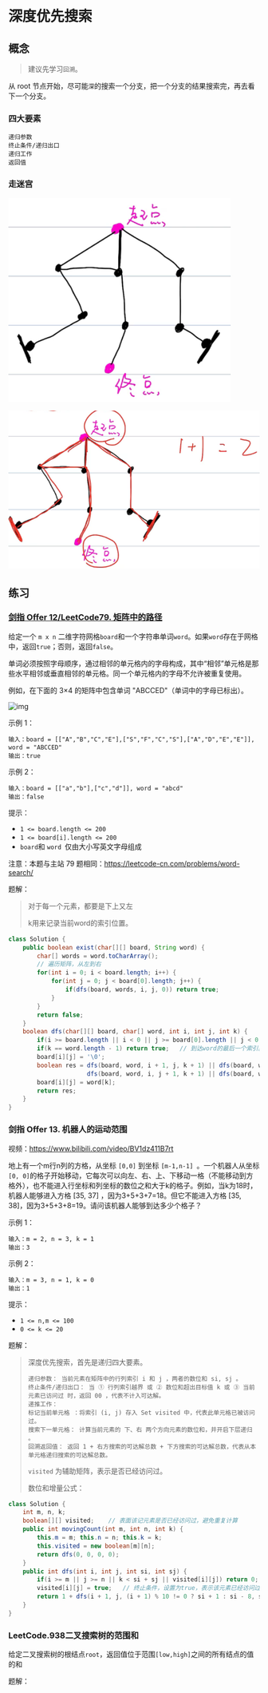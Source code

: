# 深度优先搜索

## 概念

> 建议先学习`回溯`。

从 root 节点开始，尽可能`深`的搜索一个分支，把一个分支的结果搜索完，再去看下一个分支。

### 四大要素

```
递归参数
终止条件/递归出口
递归工作
返回值
```



### 走迷宫

![image-20210610171837620](images/image-20210610171837620.png)

![image-20210610172048618](images/image-20210610172048618.png)



## 练习

### [剑指 Offer 12/LeetCode79. 矩阵中的路径](https://leetcode-cn.com/leetbook/read/illustration-of-algorithm/58wowd/)

给定一个 `m x n` 二维字符网格` board `和一个字符串单词` word `。如果` word `存在于网格中，返回` true `；否则，返回` false `。

单词必须按照字母顺序，通过相邻的单元格内的字母构成，其中“相邻”单元格是那些水平相邻或垂直相邻的单元格。同一个单元格内的字母不允许被重复使用。

例如，在下面的 3×4 的矩阵中包含单词 "ABCCED"（单词中的字母已标出）。

![img](https://assets.leetcode.com/uploads/2020/11/04/word2.jpg)

示例 1：

```
输入：board = [["A","B","C","E"],["S","F","C","S"],["A","D","E","E"]], word = "ABCCED"
输出：true
```

示例 2：

```
输入：board = [["a","b"],["c","d"]], word = "abcd"
输出：false
```


提示：

- `1 <= board.length <= 200`
- `1 <= board[i].length <= 200`
- `board`和 `word `仅由大小写英文字母组成


注意：本题与主站 79 题相同：https://leetcode-cn.com/problems/word-search/

题解：

>对于每一个元素，都要是下上又左
>
>k用来记录当前word的索引位置。

```java
class Solution {
    public boolean exist(char[][] board, String word) {
        char[] words = word.toCharArray();
      	// 遍历矩阵，从左到右
        for(int i = 0; i < board.length; i++) {
            for(int j = 0; j < board[0].length; j++) {
                if(dfs(board, words, i, j, 0)) return true;
            }
        }
        return false;
    }
    boolean dfs(char[][] board, char[] word, int i, int j, int k) {
        if(i >= board.length || i < 0 || j >= board[0].length || j < 0 || board[i][j] != word[k]) return false;	// 越界
        if(k == word.length - 1) return true;	// 到达word的最后一个索引。
        board[i][j] = '\0';
        boolean res = dfs(board, word, i + 1, j, k + 1) || dfs(board, word, i - 1, j, k + 1) || 
                      dfs(board, word, i, j + 1, k + 1) || dfs(board, word, i , j - 1, k + 1);	// 按照下上右左，只要有一个能走通，就返回true
        board[i][j] = word[k];
        return res;
    }
}
```







### 剑指 Offer 13. 机器人的运动范围

视频：https://www.bilibili.com/video/BV1dz411B7rt

地上有一个m行n列的方格，从坐标 `[0,0]` 到坐标 `[m-1,n-1] `。一个机器人从坐标` [0, 0] `的格子开始移动，它每次可以向左、右、上、下移动一格（不能移动到方格外），也不能进入行坐标和列坐标的数位之和大于k的格子。例如，当k为18时，机器人能够进入方格 [35, 37] ，因为3+5+3+7=18。但它不能进入方格 [35, 38]，因为3+5+3+8=19。请问该机器人能够到达多少个格子？ 

示例 1：

```
输入：m = 2, n = 3, k = 1
输出：3
```

示例 2：

```
输入：m = 3, n = 1, k = 0
输出：1
```

提示：

- `1 <= n,m <= 100`
- `0 <= k <= 20`

题解：

> 深度优先搜索，首先是递归四大要素。
>
> ```
> 递归参数： 当前元素在矩阵中的行列索引 i 和 j ，两者的数位和 si, sj 。
> 终止条件/递归出口： 当 ① 行列索引越界 或 ② 数位和超出目标值 k 或 ③ 当前元素已访问过 时，返回 00 ，代表不计入可达解。
> 递推工作：
> 标记当前单元格 ：将索引 (i, j) 存入 Set visited 中，代表此单元格已被访问过。
> 搜索下一单元格： 计算当前元素的 下、右 两个方向元素的数位和，并开启下层递归 。
> 回溯返回值： 返回 1 + 右方搜索的可达解总数 + 下方搜索的可达解总数，代表从本单元格递归搜索的可达解总数。
> ```
>
> `visited` 为辅助矩阵，表示是否已经访问过。
>
> 数位和增量公式：

```java
class Solution {
    int m, n, k;
    boolean[][] visited;	// 表面该记元素是否已经访问过，避免重复计算
    public int movingCount(int m, int n, int k) {
        this.m = m; this.n = n; this.k = k;
        this.visited = new boolean[m][n];
        return dfs(0, 0, 0, 0);
    }
    public int dfs(int i, int j, int si, int sj) {
        if(i >= m || j >= n || k < si + sj || visited[i][j]) return 0;	// 终止条件
        visited[i][j] = true;	// 终止条件，设置为true，表示该元素已经访问过。
        return 1 + dfs(i + 1, j, (i + 1) % 10 != 0 ? si + 1 : si - 8, sj) + dfs(i, j + 1, si, (j + 1) % 10 != 0 ? sj + 1 : sj - 8);		// 若向下移动，只有i和si变化。 另外用到了数位和增量公式，如果i + 1没有到10的倍数，那么只要在当前基础si上直接加1即可。但是如果刚好达到10的倍数，加应该是 si - 8了。
    }
}
```



### LeetCode.938二叉搜索树的范围和

给定二叉搜索树的根结点`root`，返回值位于范围`[low,high]`之间的所有结点的值的和





题解：

